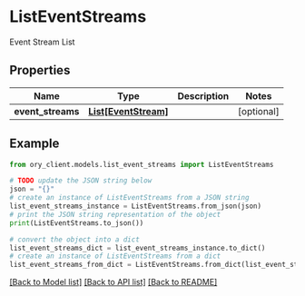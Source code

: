 # ListEventStreams

Event Stream List

## Properties

Name | Type | Description | Notes
------------ | ------------- | ------------- | -------------
**event_streams** | [**List[EventStream]**](EventStream.md) |  | [optional] 

## Example

```python
from ory_client.models.list_event_streams import ListEventStreams

# TODO update the JSON string below
json = "{}"
# create an instance of ListEventStreams from a JSON string
list_event_streams_instance = ListEventStreams.from_json(json)
# print the JSON string representation of the object
print(ListEventStreams.to_json())

# convert the object into a dict
list_event_streams_dict = list_event_streams_instance.to_dict()
# create an instance of ListEventStreams from a dict
list_event_streams_from_dict = ListEventStreams.from_dict(list_event_streams_dict)
```
[[Back to Model list]](../README.md#documentation-for-models) [[Back to API list]](../README.md#documentation-for-api-endpoints) [[Back to README]](../README.md)


